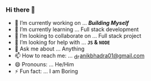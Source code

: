 ### Hi there 👋

- 🔭 I’m currently working on ... **_Building Myself_**
- 🌱 I’m currently learning ... Full stack development
- 👯 I’m looking to collaborate on ... Full stack project
- 🤔 I’m looking for help with ... **`JS` & `NODE`**
- 💬 Ask me about ... Anything
- 📫 How to reach me: ... <img src="https://cdn-icons-png.flaticon.com/512/281/281769.png" alt="drawing" width="15" height="15" align="center"/>[anikbhadra01@gmail.com](mailto:anikbhadra01@gmail.com)
- 😄 Pronouns: ... He/Him
- ⚡ Fun fact: ... I am Boring
